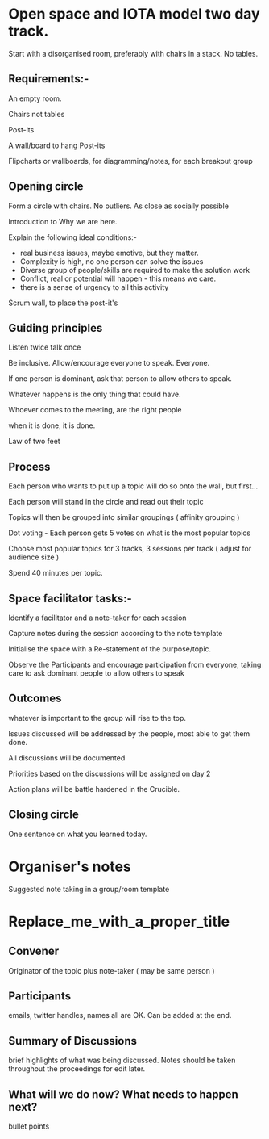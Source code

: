 # Open space and IOTA model two day track.

Start with a disorganised room, preferably with chairs in a stack.  No tables.

## Requirements:-
An empty room.

Chairs not tables

Post-its

A wall/board to hang Post-its

Flipcharts or wallboards, for diagramming/notes, for each breakout group


## Opening circle
Form a circle with chairs.  No outliers.  As close as socially possible

Introduction to Why we are here.

Explain the following ideal conditions:-
 * real business issues, maybe emotive, but they matter.
 * Complexity is high, no one person can solve the issues
 * Diverse group of people/skills are required to make the solution work
 * Conflict, real or potential will happen - this means we care.
 * there is a sense of urgency to all this activity

Scrum wall, to place the post-it's

## Guiding principles
Listen twice talk once

Be inclusive.  Allow/encourage everyone to speak. Everyone.

If one person is dominant, ask that person to allow others to speak.

Whatever happens is the only thing that could have.

Whoever comes to the meeting, are the right people

when it is done, it is done.

Law of two feet


## Process
Each person who wants to put up a topic will do so onto the wall, but first...

Each person will stand in the circle and read out their topic

Topics will then be grouped into similar groupings ( affinity grouping )

Dot voting - Each person gets 5 votes on what is the most popular topics

Choose most popular topics for 3 tracks, 3 sessions per track ( adjust for audience size )

Spend 40 minutes per topic.   

## Space facilitator tasks:-
Identify a facilitator and a note-taker for each session

Capture notes during the session according to the note template

Initialise the space with a Re-statement of the purpose/topic.

Observe the Participants and encourage participation from everyone, taking care to ask dominant people to allow
others to speak

## Outcomes
whatever is important to the group will rise to the top.

Issues discussed will be addressed by the people, most able to get them done.

All discussions will be documented

Priorities based on the discussions will be assigned on day 2

Action plans will be battle hardened in the Crucible.

## Closing circle
One sentence on what you learned today.


# Organiser's notes

Suggested note taking in a group/room template

# Replace_me_with_a_proper_title

## Convener

Originator of the topic plus note-taker ( may be same person )

## Participants

emails, twitter handles, names all are OK.  Can be added at the end.

## Summary of Discussions

brief highlights of what was being discussed.  Notes should be taken throughout the proceedings for edit later.

## What will we do now?  What needs to happen next?

bullet points
